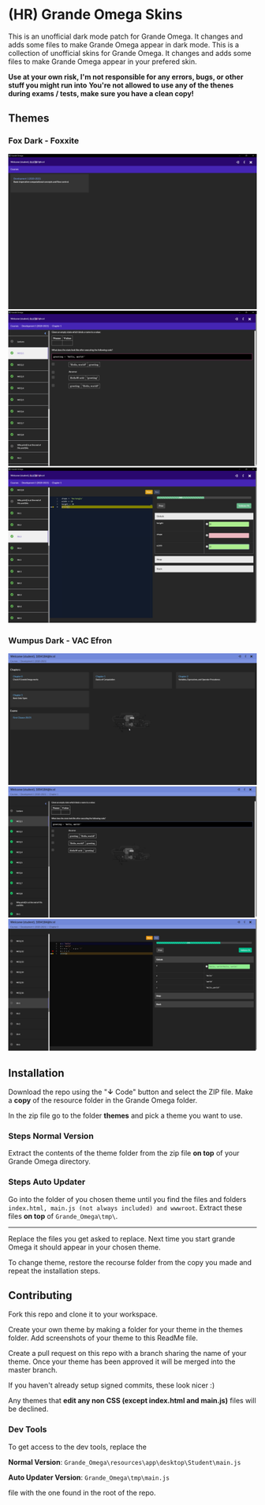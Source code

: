 <!-- @format -->

# (HR) Grande Omega Skins

This is an unofficial dark mode patch for Grande Omega. It changes and adds some files to make Grande Omega appear in dark mode.
This is a collection of unofficial skins for Grande Omega. It changes and adds some files to make Grande Omega appear in your prefered skin.

**Use at your own risk, I'm not responsible for any errors, bugs, or other stuff you might run into**
**You're not allowed to use any of the thenes during exams / tests, make sure you have a clean copy!**


## Themes

### Fox Dark - Foxxite

![](themes/fox-dark/screenshots/1.png)
![](themes/fox-dark/screenshots/2.png)
![](themes/fox-dark/screenshots/3.png)

### Wumpus Dark - VAC Efron
![](themes/wumpus-dark/screenshots/1.gif)
![](themes/wumpus-dark/screenshots/2.png)
![](themes/wumpus-dark/screenshots/3.png)

## Installation


Download the repo using the "**↓** Code" button and select the ZIP file.
Make a **copy** of the resource folder in the Grande Omega folder.

In the zip file go to the folder **themes** and pick a theme you want to use.

### Steps Normal Version

Extract the contents of the theme folder from the zip file **on top** of your Grande Omega directory.

### Steps Auto Updater

Go into the folder of you chosen theme until you find the files and folders `index.html, main.js (not always included) and wwwroot`.
Extract these files **on top** of `Grande_Omega\tmp\`.

---

Replace the files you get asked to replace.
Next time you start grande Omega it should appear in your chosen theme.

To change theme, restore the recourse folder from the copy you made and repeat the installation steps.

## Contributing

Fork this repo and clone it to your workspace.

Create your own theme by making a folder for your theme in the themes folder.
Add screenshots of your theme to this ReadMe file.

Create a pull request on this repo with a branch sharing the name of your theme.
Once your theme has been approved it will be merged into the master branch.

If you haven't already setup signed commits, these look nicer :)

Any themes that **edit any non CSS (except index.html and main.js)** files will be declined.

### Dev Tools

To get access to the dev tools, replace the 

**Normal Version**: `Grande_Omega\resources\app\desktop\Student\main.js` 

**Auto Updater Version**: `Grande_Omega\tmp\main.js` 

file with the one found in the root of the repo.
